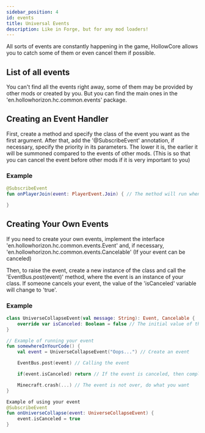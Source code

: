 ```yaml
---
sidebar_position: 4
id: events
title: Universal Events
description: Like in Forge, but for any mod loaders!
---
```


All sorts of events are constantly happening in the game, HollowCore allows you to catch some of them or even cancel them if possible.

## List of all events

You can't find all the events right away, some of them may be provided by other mods or created by you. But you can find the main ones in the 'en.hollowhorizon.hc.common.events' package.

## Creating an Event Handler

First, create a method and specify the class of the event you want as the first argument. After that, add the '@SubscribeEvent' annotation, if necessary, specify the priority in its parameters. The lower it is, the earlier it will be summoned compared to the events of other mods. (This is so that you can cancel the event before other mods if it is very important to you)

### Example
```kt
@SubscribeEvent
fun onPlayerJoin(event: PlayerEvent.Join) { // The method will run when a player logs in to the server.

}
```

## Creating Your Own Events

If you need to create your own events, implement the interface 'en.hollowhorizon.hc.common.events.Event' and, if necessary, 'en.hollowhorizon.hc.common.events.Cancelable' (If your event can be canceled)

Then, to raise the event, create a new instance of the class and call the 'EventBus.post(event)' method, where the event is an instance of your class.
If someone cancels your event, the value of the 'isCanceled' variable will change to 'true'.

### Example
```kt
class UniverseCollapseEvent(val message: String): Event, Cancelable {
    override var isCanceled: Boolean = false // The initial value of the canceled event must be - false (otherwise it makes sense to cancel it, right?)
}

// Example of running your event
fun somewhereInYourCode() {
    val event = UniverseCollapseEvent("Oops...") // Create an event

    EventBus.post(event) // Calling the event

    if(event.isCanceled) return // If the event is canceled, then complete the

    Minecraft.crash(...) // The event is not over, do what you want
}

Example of using your event
@SubscribeEvent
fun onUniverseCollapse(event: UniverseCollapseEvent) {
    event.isCanceled = true
}
```